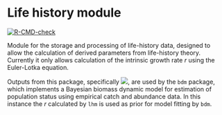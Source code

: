 Life history module
===================

[![R-CMD-check](https://github.com/cttedwards/lhm/actions/workflows/check-release.yaml/badge.svg)](https://github.com/cttedwards/lhm/actions/workflows/check-release.yaml)

Module for the storage and processing of life-history data,
designed to allow the calculation of derived parameters from life-history
theory. Currently it only allows calculation of the intrinsic growth rate $r$ using
the Euler-Lotka equation.

Outputs from this package, specifically <img src="https://render.githubusercontent.com/render/math?math=r">, are used by the `bdm` package, which implements a 
Bayesian biomass dynamic model for estimation of population status using empirical catch and abundance data. In
this instance the $r$ calculated by `lhm` is used as prior for model fitting by `bdm`.
